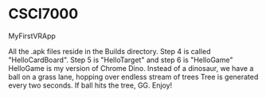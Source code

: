 # CSCI7000
MyFirstVRApp

All the .apk files reside in the Builds directory.
Step 4 is called "HelloCardBoard". Step 5 is "HelloTarget" and step 6 is "HelloGame"
HelloGame is my version of Chrome Dino. Instead of a dinosaur, we have a ball on a grass lane, hopping over endless stream of trees
Tree is generated every two seconds. If ball hits the tree, GG.
Enjoy!
